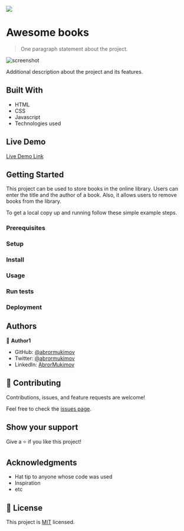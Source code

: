 ![](https://img.shields.io/badge/Microverse-blueviolet)

# Awesome books

> One paragraph statement about the project.

![screenshot](./app_screenshot.png)

Additional description about the project and its features.

## Built With

- HTML
- CSS
- Javascript
- Technologies used

## Live Demo

[Live Demo Link](https://livedemo.com)


## Getting Started

This project can be used to store books in the online library. Users can enter the title and the author of a book. Also, it allows users to remove books from the library.


To get a local copy up and running follow these simple example steps.

### Prerequisites

### Setup

### Install

### Usage

### Run tests

### Deployment



## Authors

👤 **Author1**

- GitHub: [@abrormukimov](https://github.com/abrormukimov)
- Twitter: [@abrormukimov](https://twitter.com/abrormukimov)
- LinkedIn: [AbrorMukimov](https://www.linkedin.com/in/abror-mukimov/)

## 🤝 Contributing

Contributions, issues, and feature requests are welcome!

Feel free to check the [issues page](../../issues/).

## Show your support

Give a ⭐️ if you like this project!

## Acknowledgments

- Hat tip to anyone whose code was used
- Inspiration
- etc

## 📝 License

This project is [MIT](./MIT.md) licensed.